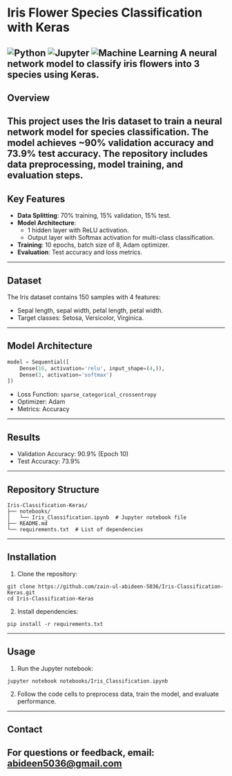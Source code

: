 # Iris Flower Species Classification with Keras

![Python](https://img.shields.io/badge/Python-3.7%2B-blue)
![Jupyter](https://img.shields.io/badge/Jupyter-Notebook-orange)
![Machine Learning](https://img.shields.io/badge/Machine-Learning-brightgreen)
A neural network model to classify iris flowers into 3 species using Keras.
---

## Overview
This project uses the **Iris dataset** to train a neural network model for species classification. The model achieves **~90% validation accuracy** and **73.9% test accuracy**. The repository includes data preprocessing, model training, and evaluation steps.
---

## Key Features
- **Data Splitting**: 70% training, 15% validation, 15% test.
- **Model Architecture**:  
  - 1 hidden layer with ReLU activation.
  - Output layer with Softmax activation for multi-class classification.
- **Training**: 10 epochs, batch size of 8, Adam optimizer.
- **Evaluation**: Test accuracy and loss metrics.
---

## Dataset
The Iris dataset contains 150 samples with 4 features:  
- Sepal length, sepal width, petal length, petal width.  
- Target classes: Setosa, Versicolor, Virginica.
---

##  Model Architecture
```python
model = Sequential([
    Dense(16, activation='relu', input_shape=(4,)),
    Dense(3, activation='softmax')
])
```
- Loss Function: ```sparse_categorical_crossentropy```
- Optimizer: Adam
- Metrics: Accuracy
---

## Results
- Validation Accuracy: 90.9% (Epoch 10)
- Test Accuracy: 73.9%
---

## Repository Structure
```
Iris-Classification-Keras/
├── notebooks/
│   └── Iris_Classification.ipynb  # Jupyter notebook file
├── README.md
└── requirements.txt  # List of dependencies
```
---

## Installation
1. Clone the repository:
```
git clone https://github.com/zain-ul-abideen-5036/Iris-Classification-Keras.git
cd Iris-Classification-Keras
```
2. Install dependencies:
```
pip install -r requirements.txt
```
---

## Usage
1. Run the Jupyter notebook:
```
jupyter notebook notebooks/Iris_Classification.ipynb
``` 
2. Follow the code cells to preprocess data, train the model, and evaluate performance.
---

## Contact
For questions or feedback, email: abideen5036@gmail.com
---


